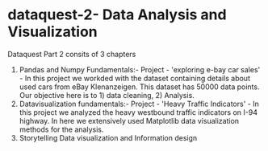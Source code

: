 # dataquest-2- Data Analysis and Visualization

Dataquest Part 2 consits of 3 chapters

1) Pandas and Numpy Fundamentals:- Project - 'exploring e-bay car sales' - In this project we workded with the dataset containing details about used cars from eBay Klenanzeigen. This dataset has 50000 data points. Our objective here is to 1) data cleaning, 2) Analysis.
2) Datavisualization fundamentals:- Project - 'Heavy Traffic Indicators' - In this project we analyzed the heavy westbound traffic indicators on I-94 highway. In here we extensively used Matplotlib data visualization methods for the analysis.
3) Storytelling Data visualization and Information design
